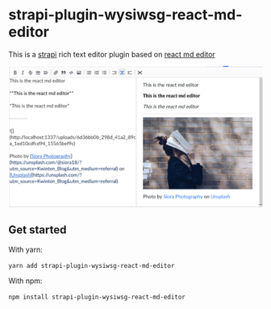 # strapi-plugin-wysiwsg-react-md-editor

This is a [strapi](https://github.com/strapi/strapi) rich text editor plugin based on [react md editor](https://github.com/uiwjs/react-md-editor)

![](screenshot.png)

## Get started
With yarn:

   `yarn add strapi-plugin-wysiwsg-react-md-editor`

   With npm:

   `npm install strapi-plugin-wysiwsg-react-md-editor`